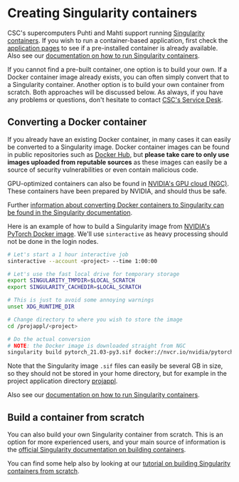 # Creating Singularity containers

CSC's supercomputers Puhti and Mahti support running [Singularity containers](https://sylabs.io/singularity/). If you wish to run a container-based application, first check the [application pages](../../apps/index.md) to see if a pre-installed container is already available. Also see our [documentation on how to run Singularity containers](run-existing.md).

If you cannot find a pre-built container, one option is to build your own. If a Docker container image already exists, you can often simply convert that to a Singularity container. Another option is to build your own container from scratch.  Both approaches will be discussed below. As always, if you have any problems or questions, don't hesitate to contact [CSC's Service Desk](https://www.csc.fi/en/contact-info).

## Converting a Docker container

If you already have an existing Docker container, in many cases it can easily be converted to a Singularity image. Docker container images can be found in public repositories such as [Docker Hub](https://hub.docker.com/), but **please take care to only use images uploaded from reputable sources** as these images can easily be a source of security vulnerabilities or even contain malicious code.

GPU-optimized containers can also be found in [NVIDIA's GPU cloud (NGC)](https://ngc.nvidia.com/). These containers have been prepared by NVIDIA, and should thus be safe.

Further [information about converting Docker containers to Singularity can be found in the Singularity documentation](https://sylabs.io/guides/3.6/user-guide/singularity_and_docker.html).

Here is an example of how to build a Singularity image from [NVIDIA's PyTorch Docker image](https://ngc.nvidia.com/catalog/containers/nvidia:pytorch). We'll use `sinteractive` as heavy processing should not be done in the login nodes.

```bash
# Let's start a 1 hour interactive job
sinteractive --account <project> --time 1:00:00

# Let's use the fast local drive for temporary storage
export SINGULARITY_TMPDIR=$LOCAL_SCRATCH
export SINGULARITY_CACHEDIR=$LOCAL_SCRATCH

# This is just to avoid some annoying warnings
unset XDG_RUNTIME_DIR

# Change directory to where you wish to store the image
cd /projappl/<project>

# Do the actual conversion
# NOTE: the Docker image is downloaded straight from NGC
singularity build pytorch_21.03-py3.sif docker://nvcr.io/nvidia/pytorch:21.03-py3
```

Note that the Singularity image `.sif` files can easily be several GB in size, so they should not be stored in your home directory, but for example in the project application directory [projappl](/computing/disk).

Also see our [documentation on how to run Singularity containers](run-existing.md).

## Build a container from scratch

You can also build your own Singularity container from scratch. This is an option for more experienced users, and your main source of information is the [official Singularity documentation on building containers](https://sylabs.io/guides/3.6/user-guide/build_a_container.html).

You can find some help also by looking at our [tutorial on building Singularity containers from scratch](../../support/tutorials/singularity-scratch.md).
